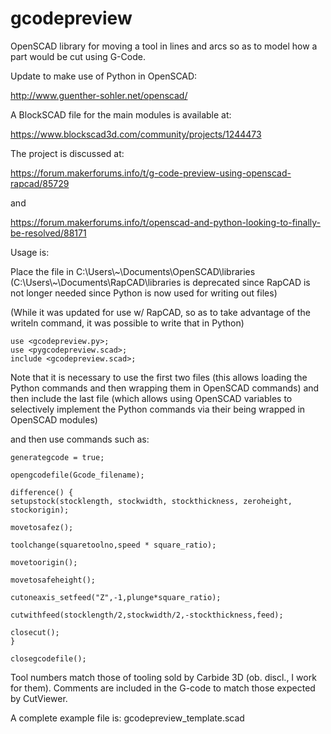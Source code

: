 # gcodepreview
OpenSCAD library for moving a tool in lines and arcs so as to model how a part would be cut using G-Code.

Update to make use of Python in OpenSCAD:

http://www.guenther-sohler.net/openscad/

A BlockSCAD file for the main modules is available at:

https://www.blockscad3d.com/community/projects/1244473

The project is discussed at:

https://forum.makerforums.info/t/g-code-preview-using-openscad-rapcad/85729 

and

https://forum.makerforums.info/t/openscad-and-python-looking-to-finally-be-resolved/88171

Usage is:

Place the file in C:\Users\\\~\Documents\OpenSCAD\libraries (C:\Users\\\~\Documents\RapCAD\libraries is deprecated since RapCAD is not longer needed since Python is now used for writing out files)

(While it was updated for use w/ RapCAD, so as to take advantage of the writeln command, it was possible to write that in Python)

    use <gcodepreview.py>;
    use <pygcodepreview.scad>;
    include <gcodepreview.scad>;

Note that it is necessary to use the first two files (this allows loading the Python commands and then wrapping them in OpenSCAD commands) and then include the last file (which allows using OpenSCAD variables to selectively implement the Python commands via their being wrapped in OpenSCAD modules)

and then use commands such as:

    generategcode = true;

    opengcodefile(Gcode_filename);
    
    difference() {
    setupstock(stocklength, stockwidth, stockthickness, zeroheight, stockorigin);

    movetosafez();

    toolchange(squaretoolno,speed * square_ratio);

    movetoorigin();

    movetosafeheight();

    cutoneaxis_setfeed("Z",-1,plunge*square_ratio);

    cutwithfeed(stocklength/2,stockwidth/2,-stockthickness,feed);

    closecut();
    }

    closegcodefile();

Tool numbers match those of tooling sold by Carbide 3D (ob. discl., I work for them). Comments are included in the G-code to match those expected by CutViewer.

A complete example file is: gcodepreview_template.scad
